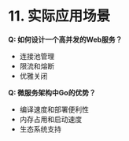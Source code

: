 # 11. 实际应用场景

**Q: 如何设计一个高并发的Web服务？**
- 连接池管理
- 限流和熔断
- 优雅关闭

**Q: 微服务架构中Go的优势？**
- 编译速度和部署便利性
- 内存占用和启动速度
- 生态系统支持